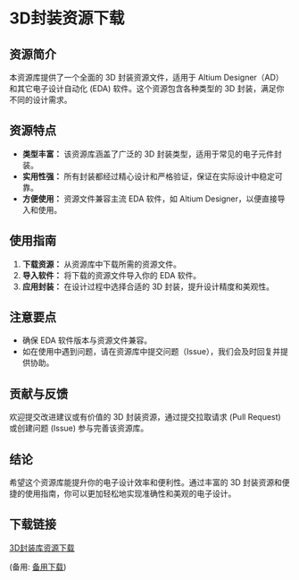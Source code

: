  # 3D封装资源下载

 ## 资源简介

 本资源库提供了一个全面的 3D 封装资源文件，适用于 Altium Designer（AD）和其它电子设计自动化 (EDA) 软件。这个资源包含各种类型的 3D 封装，满足你不同的设计需求。

 ## 资源特点

 - **类型丰富：** 该资源库涵盖了广泛的 3D 封装类型，适用于常见的电子元件封装。
 - **实用性强：** 所有封装都经过精心设计和严格验证，保证在实际设计中稳定可靠。
 - **方便使用：** 资源文件兼容主流 EDA 软件，如 Altium Designer，以便直接导入和使用。

 ## 使用指南

 1. **下载资源：** 从资源库中下载所需的资源文件。
 2. **导入软件：** 将下载的资源文件导入你的 EDA 软件。
 3. **应用封装：** 在设计过程中选择合适的 3D 封装，提升设计精度和美观性。

 ## 注意要点

 - 确保 EDA 软件版本与资源文件兼容。
 - 如在使用中遇到问题，请在资源库中提交问题（Issue），我们会及时回复并提供协助。

 ## 贡献与反馈

 欢迎提交改进建议或有价值的 3D 封装资源，通过提交拉取请求 (Pull Request) 或创建问题 (Issue) 参与完善该资源库。

 ## 结论

 希望这个资源库能提升你的电子设计效率和便利性。通过丰富的 3D 封装资源和便捷的使用指南，你可以更加轻松地实现准确性和美观的电子设计。

 ## 下载链接
 [3D封装库资源下载](https://pan.quark.cn/s/057b47314dd4) 

 (备用: [备用下载](https://pan.baidu.com/s/1HHtnqNgrJ2pwx4ZLeWp_Cg?pwd=1234))
